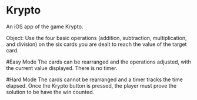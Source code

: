 # Krypto
An iOS app of the game Krypto.

Object: Use the four basic operations (addition, subtraction, multiplication, and division) 
on the six cards you are dealt to reach the value of the target card.

#Easy Mode
The cards can be rearranged and the operations adjusted, with the current value displayed. There is no timer.

#Hard Mode
The cards cannot be rearranged and a timer tracks the time elapsed.  Once the Krypto button is pressed, the player
must prove the solution to be have the win counted.
